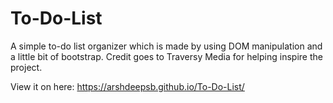 # To-Do-List
A simple to-do list organizer which is made by using DOM manipulation and a little bit of bootstrap. Credit goes to Traversy Media for helping inspire the project.

View it on here: https://arshdeepsb.github.io/To-Do-List/

